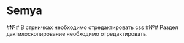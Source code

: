 # Semya
#№# В стрничкax необходимо отредактировать css 
#№# Раздел дактилоскопирование необходимо отредактировать. 
